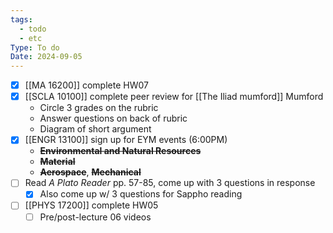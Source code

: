 ```yaml
---
tags:
  - todo
  - etc
Type: To do
Date: 2024-09-05
---
```

- [x] [[MA 16200]] complete HW07
- [x] [[SCLA 10100]] complete peer review for [[The Iliad mumford]] Mumford
	- Circle 3 grades on the rubric
	- Answer questions on back of rubric
	- Diagram of short argument
- [x] [[ENGR 13100]] sign up for EYM events (6:00PM)
	- ~~**Environmental and Natural Resources**~~ 
	- **~~Material~~**
	- **~~Aerospace~~**, **~~Mechanical~~**
- [ ] Read *A Plato Reader* pp. 57-85, come up with 3 questions in response
	- [x] Also come up w/ 3 questions for Sappho reading
- [ ] [[PHYS 17200]] complete HW05
	- [ ] Pre/post-lecture 06 videos 
